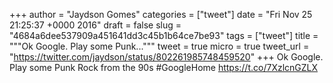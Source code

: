 
+++
author = "Jaydson Gomes"
categories = ["tweet"]
date = "Fri Nov 25 21:25:37 +0000 2016"
draft = false
slug = "4684a6dee537909a451641dd3c45b1b64ce7be93"
tags = ["tweet"]
title = """Ok Google. Play some Punk..."""
tweet = true
micro = true
tweet_url = "https://twitter.com/jaydson/status/802261985748459520"
+++
Ok Google. Play some Punk Rock from the 90s #GoogleHome https://t.co/7XzlcnGZLX
